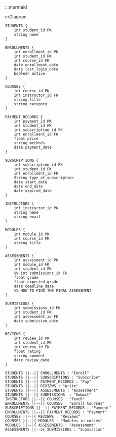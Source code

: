 :::mermaid

erDiagram

    STUDENTS {
        int student_id PK
        string name
    }

    ENROLLMENTS {
        int enrollment_id PK
        int student_id FK
        int course_id FK
        date enrollment_date
        date last_login_date
        boolean active
    }

    COURSES {
        int course_id PK
        int instructor_id FK
        string title
        string category
    }

    PAYMENT_RECORDS {
        int payment_id PK
        int student_id FK
        int subscription_id FK
        int enrollment_id FK
        float price
        string methods
        date payment_date
    }

    SUBSCRIPTIONS {
        int subscription_id PK
        int student_id FK
        int enrollment_id FK
        String type_of_subscription
        date start_date
        date end_date
        date expired_date
    }

    INSTRUCTORS {
        int instructor_id PK
        string name
        string email
    }

    MODULES {
        int module_id PK
        int course_id FK
        string title
    }

    ASSESSMENTS {
        int assessment_id PK
        int module_id FK
        int student_id FK
        %% int submissions_id FK
        float grade
        float expected_grade
        date deadline_date
        %% HOW TO FIND THE FINAL ASSESSMENT
    }

    SUBMISSIONS {
        int submissions_id PK
        int student_id FK
        int assessment_id FK
        date submission_date
    }

    REVIEWS {
        int review_id PK
        int student_id FK
        int course_id FK
        float rating
        string comment
        date review_date
    }

    STUDENTS ||--|{ ENROLLMENTS : "Enroll"
    STUDENTS ||--|{ SUBSCRIPTIONS : "Subscribe"
    STUDENTS }|--|{ PAYMENT_RECORDS : "Pay"
    STUDENTS ||--|{ REVIEWS : "Write"
    STUDENTS ||--|| ASSESSMENTS : "Assessment"
    STUDENTS ||--|{ SUBMISSIONS  : "Submit"
    INSTRUCTORS ||--|{ COURSES : "Teach"
    ENROLLMENTS }|--|| COURSES : "Enroll Courses"
    SUBSCRIPTIONS ||--|| PAYMENT_RECORDS : "Payment"
    ENROLLMENTS ||--|| PAYMENT_RECORDS : "Payment"
    COURSES ||--|{ REVIEWS : "Reviews"
    COURSES }|--|{ MODULES : "Modules in corses"
    MODULES ||--|{ ASSESSMENTS : "Assessment"
    ASSESSMENTS ||--o{ SUBMISSIONS : "Submission"
